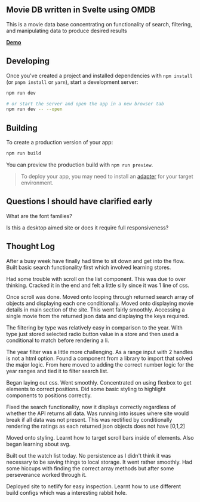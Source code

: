 
## Movie DB written in Svelte using OMDB

This is a movie data base concentrating on functionality of search, filtering, and manipulating data to produce desired results

**[Demo](https://movie-db-test-be.netlify.app/)**

## Developing

Once you've created a project and installed dependencies with `npm install` (or `pnpm install` or `yarn`), start a development server:

```bash
npm run dev

# or start the server and open the app in a new browser tab
npm run dev -- --open
```

## Building

To create a production version of your app:

```bash
npm run build
```

You can preview the production build with `npm run preview`.

> To deploy your app, you may need to install an [adapter](https://kit.svelte.dev/docs/adapters) for your target environment.

## Questions I should have clarified early

What are the font families?

Is this a desktop aimed site or does it require full responsiveness?


## Thought Log

After a busy week have finally had time to sit down and get into the flow. Built basic search functionality first which involved learning stores.

Had some trouble with scroll on the list component. This was due to over thinking. Cracked it in the end and felt a little silly since it was 1 line of css.

Once scroll was done. Moved onto looping through returned search array of objects and displaying each one conditionally.
Moved onto displaying movie details in main section of the site. This went fairly smoothly. Accessing a single movie from the returned json data and displaying the keys required.

The filtering by type was relatively easy in comparison to the year. With type just stored selected radio button value in a store and then used a conditional to match before rendering a li.

The year filter was a little more challenging. As a range input with 2 handles is not a html option. Found a component from a library to import that solved the major logic. From here moved to adding the correct number logic for the year ranges and tied it to filter search list.  

Began laying out css. Went smoothly. Concentrated on using flexbox to get elements to correct positions. Did some basic styling to highlight components to positions correctly. 

Fixed the search functionality, now it displays correctly regardless of whether the API returns all data. Was running into issues where site would break if all data was not present. This was rectified by conditionally rendering the ratings as each returned json objects does not have [0,1,2]

Moved onto styling. Learnt how to target scroll bars inside of elements. Also began learning about svg.

Built out the watch list today. No persistence as I didn't think it was necessary to be saving things to local storage. It went rather smoothly. Had some hiccups with finding the correct array methods but after some perseverance worked through it.

Deployed site to netlify for easy inspection. Learnt how to use different build configs which was a interesting rabbit hole.